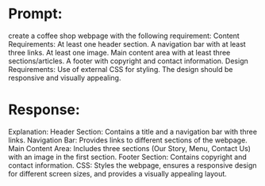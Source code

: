 # Prompt:

create a coffee shop webpage with the following requirement: Content Requirements:
At least one header section.
A navigation bar with at least three links.
At least one image.
Main content area with at least three sections/articles.
A footer with copyright and contact information.
Design Requirements:
Use of external CSS for styling.
The design should be responsive and visually appealing.

# Response:

Explanation:
Header Section: Contains a title and a navigation bar with three links.
Navigation Bar: Provides links to different sections of the webpage.
Main Content Area: Includes three sections (Our Story, Menu, Contact Us) with an image in the first section.
Footer Section: Contains copyright and contact information.
CSS: Styles the webpage, ensures a responsive design for different screen sizes, and provides a visually appealing layout.
